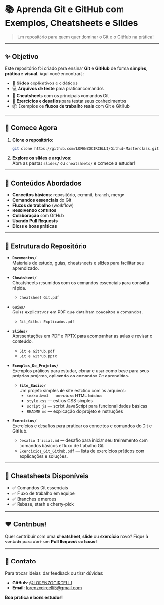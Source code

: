 # 📚 Aprenda Git e GitHub com Exemplos, Cheatsheets e Slides

> Um repositório para quem quer dominar o Git e o GitHub na prática!

---

## ✨ Objetivo

Este repositório foi criado para ensinar **Git** e **GitHub** de forma **simples**, **prática** e **visual**. Aqui você encontrará:

- 📑 **Slides** explicativos e didáticos  
- 💻 **Arquivos de teste** para praticar comandos  
- 📝 **Cheatsheets** com os principais comandos Git  
- 🧪 **Exercícios e desafios** para testar seus conhecimentos  
- 📦 Exemplos de **fluxos de trabalho reais** com Git e GitHub  

---

## 🚀 Comece Agora

1. **Clone o repositório**:  
   ```bash
   git clone https://github.com/LORENZOCIRCELLI/Github-Masterclass.git
   ```
2. **Explore os slides e arquivos**:  
   Abra as pastas `slides/` ou `cheatsheets/` e comece a estudar!

---

## 🧠 Conteúdos Abordados

- **Conceitos básicos**: repositório, commit, branch, merge  
- **Comandos essenciais** do Git  
- **Fluxos de trabalho** (workflow)  
- **Resolvendo conflitos**  
- **Colaboração** com GitHub  
- **Usando Pull Requests**  
- **Dicas e boas práticas**  

---

## 📂 Estrutura do Repositório

- **`Documentos/`**  
  Materiais de estudo, guias, cheatsheets e slides para facilitar seu aprendizado.

- **`Cheatsheet/`**  
  Cheatsheets resumidos com os comandos essenciais para consulta rápida.  
  - `Cheatsheet Git.pdf`

- **`Guias/`**  
  Guias explicativos em PDF que detalham conceitos e comandos.  
  - `Git_Github Explicados.pdf`

- **`Slides/`**  
  Apresentações em PDF e PPTX para acompanhar as aulas e revisar o conteúdo.  
  - `Git e Github.pdf`  
  - `Git e Github.pptx`

- **`Exemplos_De_Projetos/`**  
  Exemplos práticos para estudar, clonar e usar como base para seus próprios projetos, aplicando os comandos Git aprendidos.  
  - **`Site_Basico/`**  
    Um projeto simples de site estático com os arquivos:  
    - `index.html` — estrutura HTML básica  
    - `style.css` — estilos CSS simples  
    - `script.js` — script JavaScript para funcionalidades básicas  
    - `README.md` — explicação do projeto e instruções  

- **`Exercicios/`**  
  Exercícios e desafios para praticar os conceitos e comandos do Git e GitHub.  
  - `Desafio Inicial.md` — desafio para iniciar seu treinamento com comandos básicos e fluxo de trabalho Git.  
  - `Exercicios_Git_Github.pdf` — lista de exercícios práticos com explicações e soluções.

---

## 📌 Cheatsheets Disponíveis

- ✅ Comandos Git essenciais  
- ✅ Fluxo de trabalho em equipe  
- ✅ Branches e merges  
- ✅ Rebase, stash e cherry-pick  

---

## ❤️ Contribua!

Quer contribuir com uma **cheatsheet**, **slide** ou **exercício** novo? Fique à vontade para abrir um **Pull Request** ou **Issue**!

---

## 📧 Contato

Para trocar ideias, dar feedback ou tirar dúvidas:  
- **GitHub**: [@LORENZOCIRCELLI](https://github.com/LORENZOCIRCELLI)  
- **Email**: lorenzocircelli5@gmail.com  

**Boa prática e bons estudos!**
